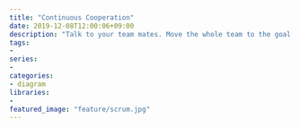 ```yaml
---
title: "Continuous Cooperation"
date: 2019-12-08T12:00:06+09:00
description: "Talk to your team mates. Move the whole team to the goal together. That means everybody, not just other developers."
tags:
-
series:
-
categories:
- diagram
libraries:
- 
featured_image: "feature/scrum.jpg"
---
```



